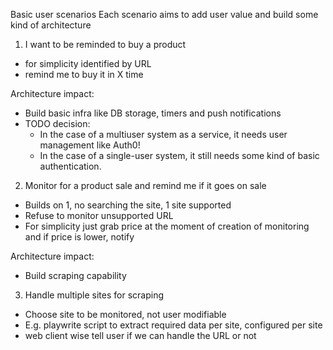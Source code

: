Basic user scenarios
Each scenario aims to add user value and build some kind of architecture

1. I want to be reminded to buy a product
- for simplicity identified by URL
- remind me to buy it in X time

Architecture impact:
- Build basic infra like DB storage, timers and push notifications
- TODO decision:
  - In the case of a multiuser system as a service, it needs user management like Auth0!
  - In the case of a single-user system, it still needs some kind of basic authentication.


2. Monitor for a product sale and remind me if it goes on sale
- Builds on 1, no searching the site, 1 site supported
- Refuse to monitor unsupported URL
- For simplicity just grab price at the moment of creation of monitoring and if price is lower, notify


Architecture impact:
- Build scraping capability


3. Handle multiple sites for scraping
- Choose site to be monitored, not user modifiable
- E.g. playwrite script to extract required data per site, configured per site
- web client wise tell user if we can handle the URL or not


